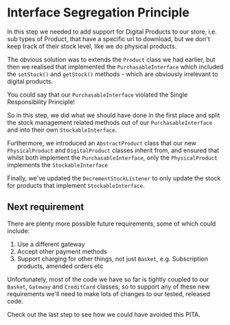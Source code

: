 # Interface Segregation Principle

In this step we needed to add support for Digital Products to our store, i.e. sub types of Product, that have a specific url to download, but we don't keep track of their stock level, like we do physical products.

The obvious solution was to extends the `Product` class we had earlier, but then we realised that implemented the `PurchasableInterface` which included the `setStock()` and `getStock()` methods - which are obviously irrelevant to digital products.

You could say that our `PurchasableInterface` violated the Single Responsibility Principle!

So in this step, we did what we should have done in the first place and split the stock management related methods out of our `PurchasableInterface` and into their own `StockableInterface`.

Furthermore, we introduced an `AbstractProduct` class that our new `PhysicalProduct` and `DigitalProduct` classes inherit from, and ensured that whilst both implement the `PurchasableInterface`, only the `PhysicalProduct` implements the `StockableInterface`

Finally, we've updated the `DecrementStockListener` to only update the stock for products that implement `StockableInterface`.

## Next requirement

There are plenty more possible future requirements, some of which could include:

1. Use a different gateway
1. Accept other payment methods
1. Support charging for other things, not just `Basket`, e.g. Subscription products, amended orders etc
 
Unfortunately, most of the code we have so far is tightly coupled to our `Basket`, `Gateway` and `CreditCard` classes, so to support any of these new requirements we'll need to make lots of changes to our tested, released code.
 
Check out the last step to see how we could have avoided this PITA. 